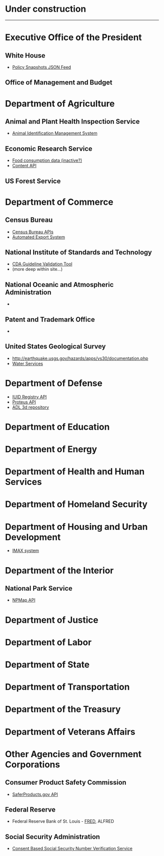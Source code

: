 Under construction
==============
-------------------------



# Executive Office of the President

## White House
* [Policy Snapshots JSON Feed](http://www.whitehouse.gov/developers/policy-snapshots-json-feed)

## Office of Management and Budget

# Department of Agriculture

## Animal and Plant Health Inspection Service
* [Animal Identification Management System](https://nais.aphis.usda.gov/ainmngt/HelpGetAnonymous.do)

## Economic Research Service
* [Food consumption data (inactive?)](http://www.programmableweb.com/api/ersusda-per-capita-food-availability-data)
* [Content API](http://ers.usda.gov/developer/website-content-api.aspx)

## US Forest Service

# Department of Commerce

## Census Bureau

* [Census Bureau APIs](http://www.census.gov/developers/)
* [Automated Export System](http://www.aesdirect.gov/developers)

## National Institute of Standards and Technology
* [CDA Guideline Validation Tool](http://xreg2.nist.gov/cda-validation/webservice.html )
* (more deep within site...)

## National Oceanic and Atmospheric Administration
* []()

## Patent and Trademark Office
* []()

## United States Geological Survey

* http://earthquake.usgs.gov/hazards/apps/vs30/documentation.php
* [Water Services](http://waterservices.usgs.gov/)

# Department of Defense


* [IUID Registry API](http://www.acq.osd.mil/dpap/pdi/uid/data_submission_information.html)
* [Proteus API](http://www.acq.osd.mil/dpap/pdi/uid/data_submission_information.html)
* [ADL 3d repository](http://www.acq.osd.mil/dpap/pdi/uid/data_submission_information.html)


# Department of Education


# Department of Energy


# Department of Health and Human Services


# Department of Homeland Security


# Department of Housing and Urban Development

* [IMAX system](http://portal.hud.gov/hudportal/HUD?src=/program_offices/housing/mfh/trx/trxdocs)

# Department of the Interior


## National Park Service
* [NPMap API](http://www.nps.gov/npmap/support/api.html)

# Department of Justice


# Department of Labor


# Department of State


# Department of Transportation


# Department of the Treasury



# Department of Veterans Affairs


# Other Agencies and Government Corporations


## Consumer Product Safety Commission
* [SaferProducts.gov API](http://www.saferproducts.gov/faq-developers.aspx)

## Federal Reserve
* Federal Reserve Bank of St. Louis - [FRED](http://research.stlouisfed.org/fred2), ALFRED


## Social Security Administration
* [Consent Based Social Security Number Verification Service](http://www.ssa.gov/cbsv/webservice.html)

